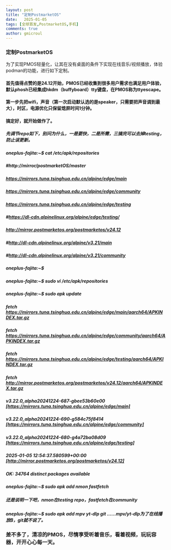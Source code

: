 ```yaml
---
layout: post
title: "定制PostmarketOS"
date:   2025-01-05
tags: [全球首发,PostmarketOS,手机]
comments: true
author: gmicroul
---
```


### 定制PostmarketOS
为了实现PMOS轻量化，让其在没有桌面的条件下实现在线音乐/视频播放，体验podman的功能，进行如下定制。
#### 首先值得点赞的是24.12开始，PMOS已经收集到很多用户需求也满足用户体验，默认phosh已经集成hkdm（buffyboard）tty键盘，在PMOS称为ttyescape。
#### 第一步先把wifi，声音（第一次启动默认选的是speaker，只需要把声音调到最大），时区，电源优化只保留熄屏时间1分钟。
#### 搞定好，就开始做作了。
##### 先调节repo如下，别问为什么，一是要快，二是所需，三搞完可以去掉testing，防止误更新。
##### oneplus-fajita:~$ cat /etc/apk/repositories 
##### #http://mirror/postmarketOS/master
##### https://mirrors.tuna.tsinghua.edu.cn/alpine/edge/main
##### https://mirrors.tuna.tsinghua.edu.cn/alpine/edge/community
##### https://mirrors.tuna.tsinghua.edu.cn/alpine/edge/testing
##### #https://dl-cdn.alpinelinux.org/alpine/edge/testing/
##### http://mirror.postmarketos.org/postmarketos/v24.12
##### #http://dl-cdn.alpinelinux.org/alpine/v3.21/main
##### #http://dl-cdn.alpinelinux.org/alpine/v3.21/community
##### oneplus-fajita:~$ 
##### oneplus-fajita:~$ sudo vi /etc/apk/repositories 
##### oneplus-fajita:~$ sudo apk update
##### fetch https://mirrors.tuna.tsinghua.edu.cn/alpine/edge/main/aarch64/APKINDEX.tar.gz
##### fetch https://mirrors.tuna.tsinghua.edu.cn/alpine/edge/community/aarch64/APKINDEX.tar.gz
##### fetch https://mirrors.tuna.tsinghua.edu.cn/alpine/edge/testing/aarch64/APKINDEX.tar.gz
##### fetch http://mirror.postmarketos.org/postmarketos/v24.12/aarch64/APKINDEX.tar.gz
##### v3.22.0_alpha20241224-687-gbee53b60e00 [https://mirrors.tuna.tsinghua.edu.cn/alpine/edge/main]
##### v3.22.0_alpha20241224-690-g584c75f8414 [https://mirrors.tuna.tsinghua.edu.cn/alpine/edge/community]
##### v3.22.0_alpha20241224-680-g4a72ba08d09 [https://mirrors.tuna.tsinghua.edu.cn/alpine/edge/testing]
##### 2025-01-05 12:54:37.580599+00:00 [http://mirror.postmarketos.org/postmarketos/v24.12]
##### OK: 34764 distinct packages available
##### oneplus-fajita:~$ sudo apk add nmon fastfetch 
##### 还是说明一下吧，nmon在testing repo，fastfetch在community
##### oneplus-fajita:~$ sudo apk add mpv yt-dlp git ......mpv/yt-dlp为了在线播放B，git就不说了。

### 差不多了，清凉的PMOS，尽情享受听着音乐，看着视频，玩玩容器，开开心心每一天。

